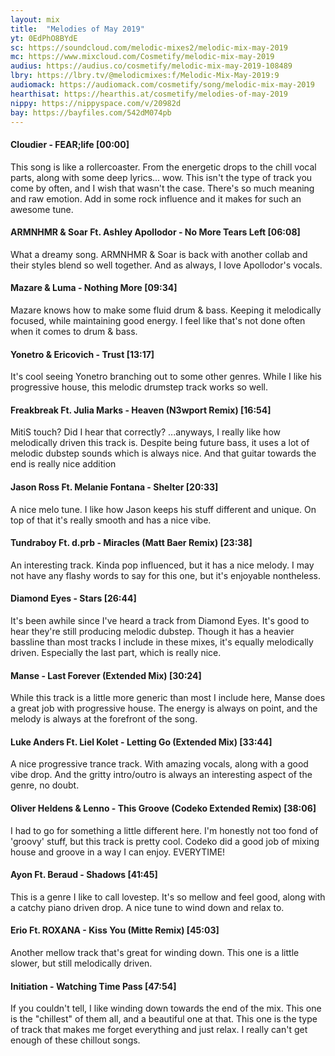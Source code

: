 ```yaml
---
layout: mix
title:  "Melodies of May 2019"
yt: 0EdPhO8BYdE
sc: https://soundcloud.com/melodic-mixes2/melodic-mix-may-2019
mc: https://www.mixcloud.com/Cosmetify/melodic-mix-may-2019
audius: https://audius.co/cosmetify/melodic-mix-may-2019-108489
lbry: https://lbry.tv/@melodicmixes:f/Melodic-Mix-May-2019:9
audiomack: https://audiomack.com/cosmetify/song/melodic-mix-may-2019
hearthisat: https://hearthis.at/cosmetify/melodies-of-may-2019
nippy: https://nippyspace.com/v/20982d
bay: https://bayfiles.com/542dM074pb
---
```


#### Cloudier - FEAR;life [00:00]
This song is like a rollercoaster. From the energetic drops to the chill vocal parts, along with some deep lyrics... wow. This isn't the type of track you come by often, and I wish that wasn't the case. There's so much meaning and raw emotion. Add in some rock influence and it makes for such an awesome tune.

#### ARMNHMR & Soar Ft. Ashley Apollodor - No More Tears Left [06:08]
What a dreamy song. ARMNHMR & Soar is back with another collab and their styles blend so well together. And as always, I love Apollodor's vocals.

#### Mazare & Luma - Nothing More [09:34]
Mazare knows how to make some fluid drum & bass. Keeping it melodically focused, while maintaining good energy. I feel like that's not done often when it comes to drum & bass.

#### Yonetro & Ericovich - Trust [13:17]
It's cool seeing Yonetro branching out to some other genres. While I like his progressive house, this melodic drumstep track works so well.

#### Freakbreak Ft. Julia Marks - Heaven (N3wport Remix) [16:54]
MitiS touch? Did I hear that correctly? ...anyways, I really like how melodically driven this track is. Despite being future bass, it uses a lot of melodic dubstep sounds which is always nice. And that guitar towards the end is really nice addition

#### Jason Ross Ft. Melanie Fontana - Shelter [20:33]
A nice melo tune. I like how Jason keeps his stuff different and unique. On top of that it's really smooth and has a nice vibe.

#### Tundraboy Ft. d.prb - Miracles (Matt Baer Remix) [23:38]
An interesting track. Kinda pop influenced, but it has a nice melody. I may not have any flashy words to say for this one, but it's enjoyable nontheless.

#### Diamond Eyes - Stars [26:44]
It's been awhile since I've heard a track from Diamond Eyes. It's good to hear they're still producing melodic dubstep. Though it has a heavier bassline than most tracks I include in these mixes, it's equally melodically driven. Especially the last part, which is really nice.

#### Manse - Last Forever (Extended Mix) [30:24]
While this track is a little more generic than most I include here, Manse does a great job with progressive house. The energy is always on point, and the melody is always at the forefront of the song.

#### Luke Anders Ft. Liel Kolet - Letting Go (Extended Mix) [33:44]
A nice progressive trance track. With amazing vocals, along with a good vibe drop. And the gritty intro/outro is always an interesting aspect of the genre, no doubt.

#### Oliver Heldens & Lenno - This Groove (Codeko Extended Remix) [38:06]
I had to go for something a little different here. I'm honestly not too fond of 'groovy' stuff, but this track is pretty cool. Codeko did a good job of mixing house and groove in a way I can enjoy. EVERYTIME!

#### Ayon Ft. Beraud - Shadows [41:45]
This is a genre I like to call lovestep. It's so mellow and feel good, along with a catchy piano driven drop. A nice tune to wind down and relax to.

#### Erio Ft. ROXANA - Kiss You (Mitte Remix) [45:03]
Another mellow track that's great for winding down. This one is a little slower, but still melodically driven.

#### Initiation - Watching Time Pass [47:54]
If you couldn't tell, I like winding down towards the end of the mix. This one is the "chillest" of them all, and a beautiful one at that. This one is the type of track that makes me forget everything and just relax. I really can't get enough of these chillout songs.
